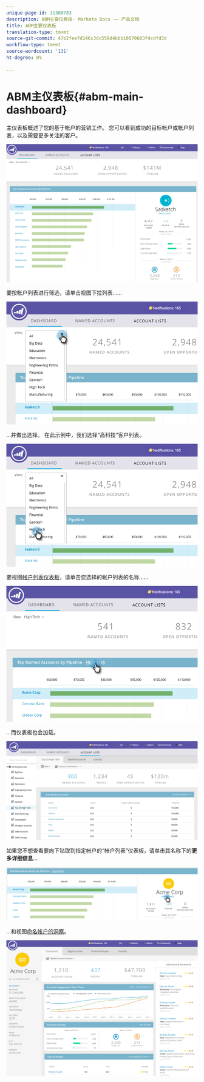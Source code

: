 ```yaml
---
unique-page-id: 11380783
description: ABM主要仪表板- Marketo Docs —— 产品文档
title: ABM主要仪表板
translation-type: tm+mt
source-git-commit: 47b2fee7d146c3dc558d4bbb10070683f4cdfd3d
workflow-type: tm+mt
source-wordcount: '131'
ht-degree: 0%

---
```



# ABM主仪表板{#abm-main-dashboard}

主仪表板概述了您的基于帐户的营销工作。 您可以看到成功的目标帐户或帐户列表，以及需要更多关注的客户。

![](assets/one.png)

要按帐户列表进行筛选，请单击视图下拉列表……

![](assets/two.png)

...并做出选择。 在此示例中，我们选择“高科技”客户列表。

![](assets/three.png)

要视图[帐户列表仪表板](http://docs.marketo.com/display/DOCS/Account+List+Insights#AccountListInsights-AccountListDashboard)，请单击您选择的帐户列表的名称……

![](assets/four.png)

...而仪表板也会加载。

![](assets/five.png)

如果您不想查看要向下钻取到指定帐户的“帐户列表”仪表板，请单击其名称下的&#x200B;**更多详细信息**...

![](assets/six.png)

...和视图[命名帐户的洞察](http://docs.marketo.com/display/DOCS/Named+Account+Insights)。

![](assets/seven.png)

